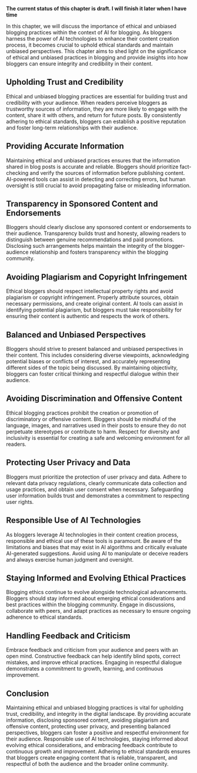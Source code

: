 **The current status of this chapter is draft. I will finish it later when I have time**

In this chapter, we will discuss the importance of ethical and unbiased blogging practices within the context of AI for blogging. As bloggers harness the power of AI technologies to enhance their content creation process, it becomes crucial to uphold ethical standards and maintain unbiased perspectives. This chapter aims to shed light on the significance of ethical and unbiased practices in blogging and provide insights into how bloggers can ensure integrity and credibility in their content.

Upholding Trust and Credibility
-------------------------------

Ethical and unbiased blogging practices are essential for building trust and credibility with your audience. When readers perceive bloggers as trustworthy sources of information, they are more likely to engage with the content, share it with others, and return for future posts. By consistently adhering to ethical standards, bloggers can establish a positive reputation and foster long-term relationships with their audience.

Providing Accurate Information
------------------------------

Maintaining ethical and unbiased practices ensures that the information shared in blog posts is accurate and reliable. Bloggers should prioritize fact-checking and verify the sources of information before publishing content. AI-powered tools can assist in detecting and correcting errors, but human oversight is still crucial to avoid propagating false or misleading information.

Transparency in Sponsored Content and Endorsements
--------------------------------------------------

Bloggers should clearly disclose any sponsored content or endorsements to their audience. Transparency builds trust and honesty, allowing readers to distinguish between genuine recommendations and paid promotions. Disclosing such arrangements helps maintain the integrity of the blogger-audience relationship and fosters transparency within the blogging community.

Avoiding Plagiarism and Copyright Infringement
----------------------------------------------

Ethical bloggers should respect intellectual property rights and avoid plagiarism or copyright infringement. Properly attribute sources, obtain necessary permissions, and create original content. AI tools can assist in identifying potential plagiarism, but bloggers must take responsibility for ensuring their content is authentic and respects the work of others.

Balanced and Unbiased Perspectives
----------------------------------

Bloggers should strive to present balanced and unbiased perspectives in their content. This includes considering diverse viewpoints, acknowledging potential biases or conflicts of interest, and accurately representing different sides of the topic being discussed. By maintaining objectivity, bloggers can foster critical thinking and respectful dialogue within their audience.

Avoiding Discrimination and Offensive Content
---------------------------------------------

Ethical blogging practices prohibit the creation or promotion of discriminatory or offensive content. Bloggers should be mindful of the language, images, and narratives used in their posts to ensure they do not perpetuate stereotypes or contribute to harm. Respect for diversity and inclusivity is essential for creating a safe and welcoming environment for all readers.

Protecting User Privacy and Data
--------------------------------

Bloggers must prioritize the protection of user privacy and data. Adhere to relevant data privacy regulations, clearly communicate data collection and usage practices, and obtain user consent when necessary. Safeguarding user information builds trust and demonstrates a commitment to respecting user rights.

Responsible Use of AI Technologies
----------------------------------

As bloggers leverage AI technologies in their content creation process, responsible and ethical use of these tools is paramount. Be aware of the limitations and biases that may exist in AI algorithms and critically evaluate AI-generated suggestions. Avoid using AI to manipulate or deceive readers and always exercise human judgment and oversight.

Staying Informed and Evolving Ethical Practices
-----------------------------------------------

Blogging ethics continue to evolve alongside technological advancements. Bloggers should stay informed about emerging ethical considerations and best practices within the blogging community. Engage in discussions, collaborate with peers, and adapt practices as necessary to ensure ongoing adherence to ethical standards.

Handling Feedback and Criticism
-------------------------------

Embrace feedback and criticism from your audience and peers with an open mind. Constructive feedback can help identify blind spots, correct mistakes, and improve ethical practices. Engaging in respectful dialogue demonstrates a commitment to growth, learning, and continuous improvement.

Conclusion
----------

Maintaining ethical and unbiased blogging practices is vital for upholding trust, credibility, and integrity in the digital landscape. By providing accurate information, disclosing sponsored content, avoiding plagiarism and offensive content, protecting user privacy, and presenting balanced perspectives, bloggers can foster a positive and respectful environment for their audience. Responsible use of AI technologies, staying informed about evolving ethical considerations, and embracing feedback contribute to continuous growth and improvement. Adhering to ethical standards ensures that bloggers create engaging content that is reliable, transparent, and respectful of both the audience and the broader online community.
